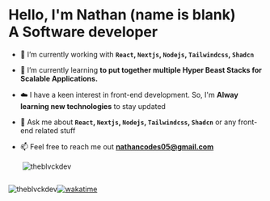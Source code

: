 <!--h1 without bottom border-->
# Hello, I'm Nathan (name is blank) <br /> A Software developer

<!--Intro start-->
- 🔭 I’m currently working with **`React`, `Nextjs`, `Nodejs`, `Tailwindcss`, `Shadcn`**
- 🌱 I’m currently learning **to put together multiple Hyper Beast Stacks for Scalable Applications.**
- ☁️ I have a keen interest in front-end development. So, I'm **Alway learning new technologies** to stay updated
- 💬 Ask me about **`React`, `Nextjs`, `Nodejs`, `Tailwindcss`, `Shadcn`** or any front-end related stuff 
- 📫 Feel free to reach me out **nathancodes05@gmail.com**

  <p>&nbsp;<img align="center" src="https://github-readme-stats.vercel.app/api?username=theblvckdev&show_icons=true&locale=en&theme=onedark" alt="theblvckdev" /></p>
<!--Intro end-->
<!--profile visit count-->
<div style="display: flex; gap: 10px;">

<div style="display: flex">
<p align="left"> <img src="https://komarev.com/ghpvc/?username=theblvckdev&label=Profile%20views&color=0e75b6&style=flat" alt="theblvckdev" /> </p> 
  <div>

  [![wakatime](https://wakatime.com/badge/user/1910b482-4008-4b50-afc5-aa78fcabcbfd.svg)](https://wakatime.com/@1910b482-4008-4b50-afc5-aa78fcabcbfd)
    
  </div>
</div>
 
</div>

